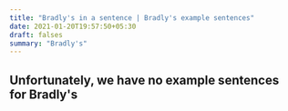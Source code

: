 ```yaml
---
title: "Bradly's in a sentence | Bradly's example sentences"
date: 2021-01-20T19:57:50+05:30
draft: falses
summary: "Bradly's"
---
```

## Unfortunately, we have no example sentences for Bradly's                 
